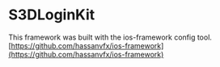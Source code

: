 # S3DLoginKit

This framework was built with the ios-framework  config tool.
[https://github.com/hassanvfx/ios-framework](https://github.com/hassanvfx/ios-framework)
